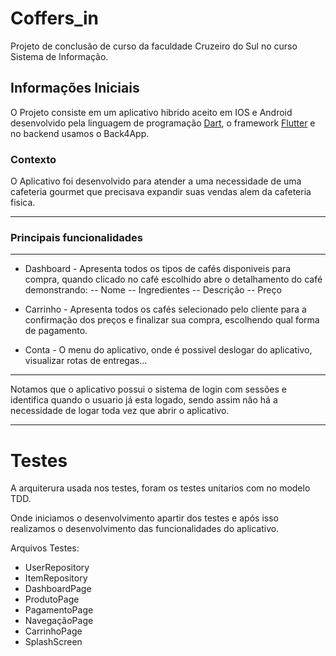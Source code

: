 # Coffers_in

Projeto de conclusão de curso da faculdade Cruzeiro do Sul no curso Sistema de Informação.

## Informações Iniciais

O Projeto consiste em um aplicativo hibrido aceito em IOS e Android desenvolvido pela linguagem de programação [Dart](https://dart.dev/), o framework [Flutter](https://flutter.dev/) e no backend usamos o Back4App.

### Contexto

O Aplicativo foi desenvolvido para atender a uma necessidade de uma cafeteria gourmet que precisava expandir suas vendas alem da cafeteria fisica.

---

### Principais funcionalidades

---

- Dashboard - Apresenta todos os tipos de cafés disponiveis para compra, quando clicado no café escolhido abre o detalhamento do café demonstrando:
  -- Nome
  -- Ingredientes
  -- Descrição
  -- Preço

- Carrinho - Apresenta todos os cafés selecionado pelo cliente para a confirmação dos preços e finalizar sua compra, escolhendo qual forma de pagamento.

- Conta - O menu do aplicativo, onde é possivel deslogar do aplicativo, visualizar rotas de entregas...

---

Notamos que o aplicativo possui o sistema de login com sessões e identifica quando o usuario já esta logado, sendo assim não há a necessidade de logar toda vez que abrir o aplicativo.

---

# Testes

A arquiterura usada nos testes, foram os testes unitarios com no modelo TDD.

Onde iniciamos o desenvolvimento apartir dos testes e após isso realizamos o desenvolvimento das funcionalidades do aplicativo.

Arquivos Testes:
- UserRepository
- ItemRepository
- DashboardPage
- ProdutoPage
- PagamentoPage
- NavegaçãoPage
- CarrinhoPage
- SplashScreen


